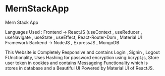 # MernStackApp
Mern Stack App

Languages Used : Frontend -> ReactJS (useContext , useReducer , useNavigate , useState , useEffect, React-Router-Dom , Material UI Framework Backend -> NodeJS , ExpressJS , MongoDB

This Website is Completely Responsive and contains Login , Signin , Logout FUnctionality, Uses Hashing for password encryption using bcrypt.js, Store user token in cookies and contains Messageing Functionality which is stores in database and a Beautiful UI Powered by Material UI of ReactJS.
